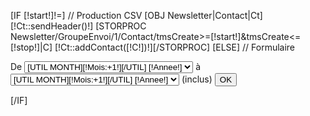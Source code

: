 [IF [!start!]!=]
// Production CSV
[OBJ Newsletter|Contact|Ct][!Ct::sendHeader()!]
[STORPROC Newsletter/GroupeEnvoi/1/Contact/tmsCreate>=[!start!]&tmsCreate<=[!stop!]|C] [!Ct::addContact([!C!])!][/STORPROC]
[ELSE]
	// Formulaire
	<form action="" method="post">
		De <select name="start">
			[!Annee:=2010!]
			[STORPROC 5|An]
				[!Annee+=1!]
				[STORPROC 12|Mois]
					<option value="[!Utils::getTms(1/[!Mois:+1!]/[!Annee!])!]">[UTIL MONTH][!Mois:+1!][/UTIL] [!Annee!]</option>
				[/STORPROC]
			[/STORPROC]
		</select>
		à <select name="stop">
			[!Annee:=2010!]
			[STORPROC 5|An]
				[!Annee+=1!]
				[STORPROC 12|Mois]
					<option value="[!Utils::getTms(1/[!Mois:+2!]/[!Annee!])!]">[UTIL MONTH][!Mois:+1!][/UTIL] [!Annee!]</option>
				[/STORPROC]
			[/STORPROC]
		</select> (inclus)
		<button type="submit">OK</button>
	</form>
[/IF]